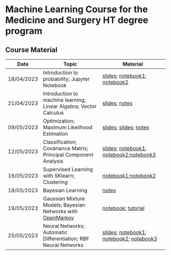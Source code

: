 # Machine Learning Course for the Medicine and Surgery HT degree program

## Course Material
**Date** | **Topic** | **Material** |
---------|-----------|--------------|
18/04/2023 | Introduction to probability; Jupyter Notebook | [slides](slides/01_probability.pdf); [notebook1](notebooks/00jupyter-notebook.ipynb); [notebook2](notebooks/01numpy-matplotlib.ipynb)|
21/04/2023 | Introduction to machine learning; Linear Algebra; Vector Calculus | [slides](slides/02_introduction.pdf); [notes](slides/02_notes.pdf)|
09/05/2023 | Optimization; Maximum Likelihood Estimation | [slides](slides/03_optimization.pdf); [slides](slides/04_mle.pdf); [notes](slides/03_notes.pdf)|
12/05/2023 | Classification; Covariance Matrix; Principal Component Analysis | [slides](slides/05_class.pdf); [notebook1](notebooks/04classification.ipynb); [notebook2](notebooks/03covariance_matrix.ipynb);[notebook3](notebooks/05multiclass_classification.ipynb)|
16/05/2023 | Supervised Learning with SKlearn; Clustering | [notebook1](notebooks/07supervised_learning.ipynb);[notebook2](notebooks/08clustering.ipynb)|
18/05/2023 | Bayesian Learning | [notes](slides/06_bayesian_learning.pdf)|
19/05/2023 | Gaussian Mixture Models; Bayesian Networks with [OpenMarkov](http://www.openmarkov.org/)| [notebook](notebooks/09latent_variables.ipynb); [tutorial](http://www.openmarkov.org/docs/tutorial/tutorial-OpenMarkov-0.4.0.pdf)|
25/05/2023 | Neural Networks; Automatic Differentiation; RBF Neural Networks | [slides](./slides/07_Neural_Networks.pdf); [notebook1](./notebooks/10autograd.ipynb); [notebook2](./notebooks/11neural_networks.ipynb); [notebook3](./notebooks/12rbf_neural_networks.ipynb)|